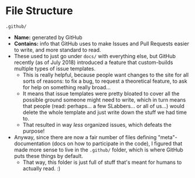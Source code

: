 # File Structure

`.github/`

- **Name:** generated by GitHub
- **Contains:** info that GitHub uses to make Issues and Pull Requests easier to write, and more standard to read.
- These used to just go under `docs/` with everything else, but GitHub recently (as of July 2018) introduced a feature that custom-builds multiple types of issue templates.
	- This is really helpful, because people want changes to the site for all sorts of reasons: to fix a bug, to request a theoretical feature, to ask for help on something really broad...
	- It means that issue templates were pretty bloated to cover all the possible ground someone might need to write, which in turn means that people (read: perhaps... a few SLabbers... or all of us...) would delete the whole template and just write down the stuff we had time to.
	- That resulted in way *less* organized issues, which defeats the purpose!
- Anyway, since there are now a fair number of files defining "meta"-documentation (docs on how to participate in the code), I figured that made more sense to live in the `.github/` folder, which is where GitHub puts these things by default.
	- That way, this folder is just full of stuff that's meant for humans to actually read. :)